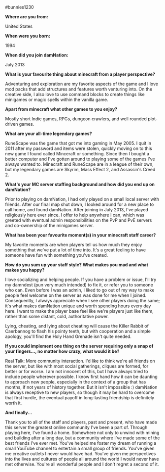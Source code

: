 ---
---
#bunnies1230

**Where are you from:**

United States


**When were you born:**

1994


**When did you join damNation:**

July 2013


**What is your favourite thing about minecraft from a player perspective?**

Adventuring and exploration are my favorite aspects of the game and I love mod packs that add structures and features worth venturing into. On the creative side, I also love to use command blocks to create things like minigames or magic spells within the vanilla game.


**Apart from minecraft what other games to you enjoy?**

Mostly short Indie games, RPGs, dungeon crawlers, and well rounded plot-driven games.


**What are your all-time legendary games?**

RuneScape was the game that got me into gaming in May 2005. I quit in 2011 after my password and items were stolen, quickly moving on to this new game I found called Minceraft or something. Since then I bought a better computer and I've gotten around to playing some of the games I've always wanted to. Minecraft and RuneScape are in a league of their own, but my legendary games are Skyrim, Mass Effect 2, and Assassin's Creed 2.


**What's your MC server staffing background and how did you end up on damNation?**

Prior to playing on damNation, I had only played on a small local server with friends. After our final map shut down, I looked around for a new place to call home, and found damNation. After joining in July 2013, I've played religiously here ever since. I offer to help anywhere I can, which was greeted with eventual admin responsibilities on the PvP and PvE servers and co-ownership of the minigames server.


**What has been your favourite moment(s) in your minecraft staff career?**

My favorite moments are when players tell us how much they enjoy something that we've put a lot of time into. It's a great feeling to have someone have fun with something you've created.


**How do you sum up your staff style? What makes you mad and what makes you happy?**

I love socializing and helping people. If you have a problem or issue, I'll try my damndest (pun very much intended) to fix it, or refer you to someone who can. Even before I was an admin, I liked to go out of my way to make people feel welcome on the server as was done for me when I joined. Consequently, I always appreciate when I see other players doing the same; it's what makes damNation unique and worth spending hours every day here. I want to make the player base feel like we're players just like them, rather than some distant, cold, authoritative power.

Lying, cheating, and lying about cheating will cause the Killer Rabbit of Caerbannog to flash his pointy teeth, but with cooperation and a simple apology, you'll find the Holy Hand Grenade isn't quite needed.


**If you could implement one thing on the server requiring only a snap of your fingers..., no matter how crazy, what would it be?**

Real Talk: More community interaction. I'd like to think we're all friends on the server, but like with most social gatherings, cliques are formed, for better or for worse. I am not innocent of this, but I have always tried to include people wherever possible. I know first hand how it can be daunting to approach new people, especially in the context of a group that has months, if not years of history together. But it isn't impossible :) damNation is always receptive to new players, so though it may be hard to overcome that first hurdle, the eventual payoff in long-lasting friendship is definitely worth it.


**And finally...**

Thank you to all of the staff and players, past and present, who have made this server the greatest online community I've been a part of. Through playing here, I've found a home. Somewhere not only to unwind with mining and building after a long day, but a community where I've made some of the best friends I've ever met. You've helped me foster my dream of running a small YouTube channel to entertain a small group of friends. You've given me creative outlets I never would have had. You've given me perspectives into the lives and cultures of people all around the world I would never have met otherwise. You're all wonderful people and I don't regret a second of it.
